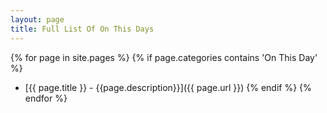 ```yaml
---
layout: page
title: Full List Of On This Days
---
```


{% for page in site.pages %}
{% if page.categories contains 'On This Day' %}

* [{{ page.title }} - {{page.description}}]({{ page.url }})
{% endif %}
{% endfor %}

